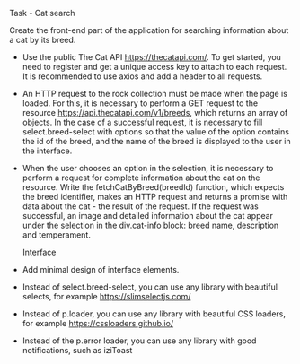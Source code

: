 Task - Cat search

Create the front-end part of the application for searching information about a
cat by its breed.

- Use the public The Cat API https://thecatapi.com/. To get started, you need to
  register and get a unique access key to attach to each request. It is
  recommended to use axios and add a header to all requests.

- An HTTP request to the rock collection must be made when the page is loaded.
  For this, it is necessary to perform a GET request to the resource
  https://api.thecatapi.com/v1/breeds, which returns an array of objects. In the
  case of a successful request, it is necessary to fill select.breed-select with
  options so that the value of the option contains the id of the breed, and the
  name of the breed is displayed to the user in the interface.

- When the user chooses an option in the selection, it is necessary to perform a
  request for complete information about the cat on the resource. Write the
  fetchCatByBreed(breedId) function, which expects the breed identifier, makes
  an HTTP request and returns a promise with data about the cat - the result of
  the request. If the request was successful, an image and detailed information
  about the cat appear under the selection in the div.cat-info block: breed
  name, description and temperament.


  Interface
  
- Add minimal design of interface elements.
- Instead of select.breed-select, you can use any library with beautiful
  selects, for example https://slimselectjs.com/
- Instead of p.loader, you can use any library with beautiful CSS loaders, for
  example https://cssloaders.github.io/
- Instead of the p.error loader, you can use any library with good
  notifications, such as iziToast
